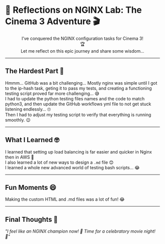 # 📝 Reflections on NGINX Lab: The Cinema 3 Adventure 🎬

<div align="center">
I’ve conquered the NGINX configuration tasks for Cinema 3!<br>
🏆<br>
Let me reflect on this epic journey and share some wisdom...
</div>

---

## The Hardest Part 🤯

Hmmm... GitHub was a bit challenging... Mostly nginx was simple until I got to the ip-hash task, geting it to pass my tests, and creating a functioning testing script proved far more challenging... 😅
\
I had to update the python testing files names and the code to match python3,
and then update the GitHub workflows yml file to not get stuck listening endlessly... 🙄
\
Then I had to adjust my testing script to verify that everything is running smoothly. 😉

---

## What I Learned 🤓

I learned that setting up load balancing is far easier and quicker in Nginx then in AWS 🤣
\
I also learned a lot of new ways to design a `.md` file 😊
\
I learned a whole new advanced world of testing bash scripts... 😂

---

## Fun Moments 😄

Making the custom HTML and .md files was a lot of fun! 😂

---

## Final Thoughts 💭

_"I feel like an NGINX champion now! 💪  Time for a celebratory movie night! 🍿"_

